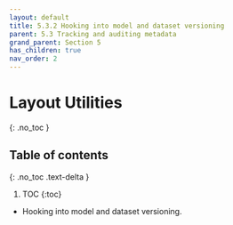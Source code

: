 ```yaml
---
layout: default
title: 5.3.2 Hooking into model and dataset versioning
parent: 5.3 Tracking and auditing metadata
grand_parent: Section 5
has_children: true
nav_order: 2
---
```


# Layout Utilities
{: .no_toc }

## Table of contents
{: .no_toc .text-delta }

1. TOC
{:toc}


* Hooking into model and dataset versioning.
